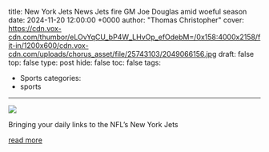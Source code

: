 title: New York Jets News Jets fire GM Joe Douglas amid woeful season
date: 2024-11-20 12:00:00 +0000
author: "Thomas Christopher"
cover: https://cdn.vox-cdn.com/thumbor/eLOvYqCU_bP4W_LHvOp_efOdebM=/0x158:4000x2158/fit-in/1200x600/cdn.vox-cdn.com/uploads/chorus_asset/file/25743103/2049066156.jpg
draft: false
top: false
type: post
hide: false
toc: false
tags:
  - Sports
categories:
  - sports
---

![](https://cdn.vox-cdn.com/thumbor/eLOvYqCU_bP4W_LHvOp_efOdebM=/0x158:4000x2158/fit-in/1200x600/cdn.vox-cdn.com/uploads/chorus_asset/file/25743103/2049066156.jpg)

Bringing your daily links to the NFL’s New York Jets

[read more](https://www.ganggreennation.com/2024/11/20/24301219/new-york-jets-woody-johnson-joe-douglas-denver-broncos-aaron-rodgers-tyrod-taylor)
